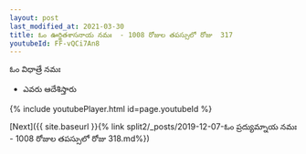 ```yaml
---
layout: post
last_modified_at: 2021-03-30
title: ఓం ఊర్జితశాసనాయ నమః  - 1008 రోజుల తపస్సులో రోజు  317
youtubeId: FF-vQCi7An8
---
```

 
 
 ఓం విధాత్రే నమః  
 
 -  ఎవరు ఆదేశిస్తారు 
 
  
 
  
 
 
 
 
 
 


{% include youtubePlayer.html id=page.youtubeId %}
 
[Next]({{ site.baseurl }}{% link  split2/_posts/2019-12-07-ఓం ప్రద్యుమ్నాయ నమః  - 1008 రోజుల తపస్సులో రోజు  318.md%})
 
